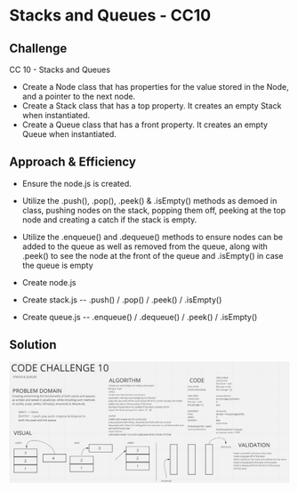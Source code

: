 # Stacks and Queues - CC10

## Challenge
CC 10 - Stacks and Queues
- Create a Node class that has properties for the value stored in the Node, and a pointer to the next node.
- Create a Stack class that has a top property. It creates an empty Stack when instantiated.
- Create a Queue class that has a front property. It creates an empty Queue when instantiated.

## Approach & Efficiency
- Ensure the node.js is created.
- Utilize the .push(), .pop(), .peek() & .isEmpty() methods as demoed in class, pushing nodes on the stack, popping them off, peeking at the top node and creating a catch if the stack is empty.
- Utilize the .enqueue() and .dequeue() methods to ensure nodes can be added to the queue as  well as removed from the queue, along with .peek() to see the node at the front of the queue and .isEmpty() in case the queue is empty

- Create node.js
- Create stack.js -- .push() / .pop() / .peek() / .isEmpty()
- Create queue.js -- .enqueue() / .dequeue() / .peek() / .isEmpty()

## Solution
<!-- Embedded whiteboard image -->
![WhiteBoard](CC10.png)